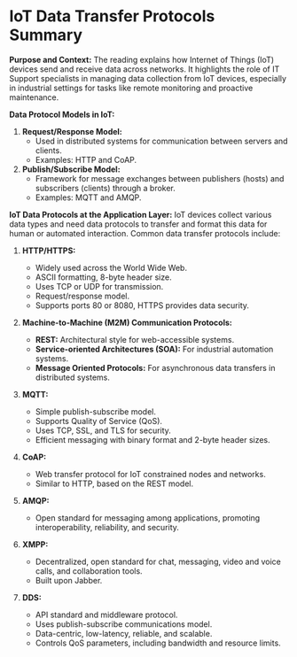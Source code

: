 # IoT Data Transfer Protocols Summary

**Purpose and Context:**
The reading explains how Internet of Things (IoT) devices send and receive data across networks. It highlights the role of IT Support specialists in managing data collection from IoT devices, especially in industrial settings for tasks like remote monitoring and proactive maintenance.

**Data Protocol Models in IoT:**

1. **Request/Response Model:**
   - Used in distributed systems for communication between servers and clients.
   - Examples: HTTP and CoAP.
2. **Publish/Subscribe Model:**
   - Framework for message exchanges between publishers (hosts) and subscribers (clients) through a broker.
   - Examples: MQTT and AMQP.

**IoT Data Protocols at the Application Layer:**
IoT devices collect various data types and need data protocols to transfer and format this data for human or automated interaction. Common data transfer protocols include:

1. **HTTP/HTTPS:**

   - Widely used across the World Wide Web.
   - ASCII formatting, 8-byte header size.
   - Uses TCP or UDP for transmission.
   - Request/response model.
   - Supports ports 80 or 8080, HTTPS provides data security.

2. **Machine-to-Machine (M2M) Communication Protocols:**

   - **REST:** Architectural style for web-accessible systems.
   - **Service-oriented Architectures (SOA):** For industrial automation systems.
   - **Message Oriented Protocols:** For asynchronous data transfers in distributed systems.

3. **MQTT:**

   - Simple publish-subscribe model.
   - Supports Quality of Service (QoS).
   - Uses TCP, SSL, and TLS for security.
   - Efficient messaging with binary format and 2-byte header sizes.

4. **CoAP:**

   - Web transfer protocol for IoT constrained nodes and networks.
   - Similar to HTTP, based on the REST model.

5. **AMQP:**

   - Open standard for messaging among applications, promoting interoperability, reliability, and security.

6. **XMPP:**

   - Decentralized, open standard for chat, messaging, video and voice calls, and collaboration tools.
   - Built upon Jabber.

7. **DDS:**
   - API standard and middleware protocol.
   - Uses publish-subscribe communications model.
   - Data-centric, low-latency, reliable, and scalable.
   - Controls QoS parameters, including bandwidth and resource limits.

